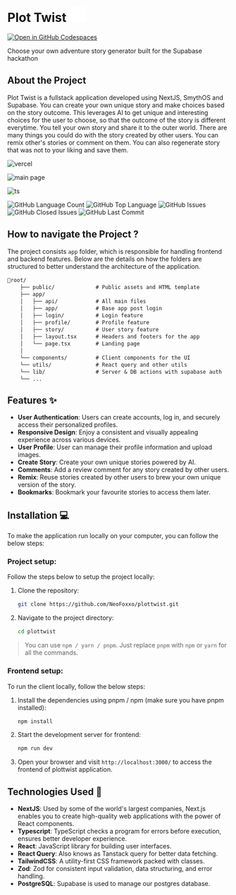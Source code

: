 # Plot Twist <img src="./public/icons/logo.png" alt="drawing" width="36"/>

[![Open in GitHub Codespaces](https://github.com/codespaces/badge.svg)](https://codespaces.new/NeoFoxxo/plottwist/tree/main)

Choose your own adventure story generator built for the Supabase hackathon

## About the Project

Plot Twist is a fullstack application developed using NextJS, SmythOS and Supabase. You can create your own unique story and make choices based on the story outcome. This leverages AI to get unique and interesting choices for the user to choose, so that the outcome of the story is different everytime. You tell your own story and share it to the outer world. There are many things you could do with the story created by other users. You can remix other's stories or comment on them. You can also regenerate story that was not to your liking and save them.

![vercel](https://img.shields.io/github/deployments/NeoFoxxo/plottwist/production?label=vercel&logo=vercel&logoColor=white)

![main page](https://github.com/NeoFoxxo/plottwist/assets/76598208/a3edc721-cee0-4ca7-917c-44b560646e56)

![ts](https://badgen.net/badge/Built%20With/TypeScript/blue)

<p align="left">

  <img alt="GitHub Language Count" src="https://img.shields.io/github/languages/count/NeoFoxxo/plottwist" />
  <img alt="GitHub Top Language" src="https://img.shields.io/github/languages/top/NeoFoxxo/plottwist" />
  <img alt="GitHub Issues" src="https://img.shields.io/github/issues/NeoFoxxo/plottwist" />
  <img alt="GitHub Closed Issues" src="https://img.shields.io/github/issues-closed/NeoFoxxo/plottwist" />
  <img alt="GitHub Last Commit" src="https://img.shields.io/github/last-commit/NeoFoxxo/plottwist" />

</p>

## How to navigate the Project ?

The project consists `app` folder, which is responsible for handling frontend and backend features. Below are the details on how the folders are structured to better understand the architecture of the application.

```
📂root/
    ├── public/             # Public assets and HTML template
    ├── app/
    │   ├── api/            # All main files
    │   ├── app/            # Base app post login
    │   ├── login/          # Login feature
    │   ├── profile/        # Profile feature
    │   ├── story/          # User story feature
    │   ├── layout.tsx      # Headers and footers for the app
    │   └── page.tsx        # Landing page
    │
    └── components/         # Client components for the UI
    └── utils/              # React query and other utils
    └── lib/                # Server & DB actions with supabase auth
    └── ...
```

## Features ✨

- **User Authentication**: Users can create accounts, log in, and securely access their personalized profiles.
- **Responsive Design**: Enjoy a consistent and visually appealing experience across various devices.
- **User Profile**: User can manage their profile information and upload images.
- **Create Story**: Create your own unique stories powered by AI.
- **Comments**: Add a review comment for any story created by other users.
- **Remix**: Reuse stories created by other users to brew your own unique version of the story.
- **Bookmarks**: Bookmark your favourite stories to access them later.

## Installation 💻

To make the application run locally on your computer, you can follow the below steps:

### Project setup:

Follow the steps below to setup the project locally:

1. Clone the repository:

   ```bash
   git clone https://github.com/NeoFoxxo/plottwist.git
   ```

2. Navigate to the project directory:

   ```bash
   cd plottwist
   ```

> You can use `npm / yarn / pnpm`. Just replace `pnpm` with `npm` or `yarn` for all the commands.

### Frontend setup:

To run the client locally, follow the below steps:

1. Install the dependencies using pnpm / npm (make sure you have pnpm installed):

   ```bash
   npm install
   ```

2. Start the development server for frontend:

   ```bash
   npm run dev
   ```

3. Open your browser and visit `http://localhost:3000/` to access the frontend of plottwist application.

## Technologies Used 🔧

- **NextJS**: Used by some of the world's largest companies, Next.js enables you to create high-quality web applications with the power of React components.
- **Typescript**: TypeScript checks a program for errors before execution, ensures better developer experience.
- **React**: JavaScript library for building user interfaces.
- **React Query**: Also knows as Tanstack query for better data fetching.
- **TailwindCSS**: A utility-first CSS framework packed with classes.
- **Zod**: Zod for consistent input validation, data structuring, and error handling.
- **PostgreSQL**: Supabase is used to manage our postgres database.


